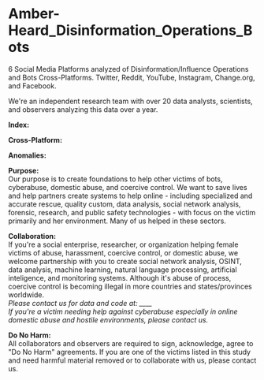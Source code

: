# Amber-Heard_Disinformation_Operations_Bots
6 Social Media Platforms analyzed of Disinformation/Influence Operations and Bots Cross-Platforms. Twitter, Reddit, YouTube, Instagram, Change.org, and Facebook.

We're an independent research team with over 20 data analysts, scientists, and observers analyzing this data over a year.

<b>Index:</b>


<b>Cross-Platform:</b>


<b>Anomalies:</b>









<b>Purpose:</b><br>
Our purpose is to create foundations to help other victims of bots, cyberabuse, domestic abuse, and <href a="https://www.connecticutprotectivemoms.org/coercive-control-legislation-in-the">coercive control</a>. We want to save lives and help partners create systems to help online - including specialized and accurate rescue, quality custom, data analysis, social network analysis, forensic, research, and public safety technologies - with focus on the victim primarily and her environment. Many of us helped in these sectors.

<b>Collaboration:</b> <br>
If you're a social enterprise, researcher, or organization helping female victims of abuse, harassment, coercive control, or domestic abuse, we welcome partnership with you to create social network analysis, OSINT, data analysis, machine learning, natural language processing, artificial inteligence, and monitoring systems. Although it's abuse of process, coercive control is becoming illegal in more countries and states/provinces worldwide. 
<br><i>Please contact us for data and code at: ____</i>
<i><br>If you're a victim needing help against cyberabuse especially in online domestic abuse and hostile environments, please contact us.</i>

<b>Do No Harm:</b> <br>
All collaborators and observers are required to sign, acknowledge, agree to "Do No Harm" agreements. If you are one of the victims listed in this study and need harmful material removed or to collaborate with us, please contact us.
